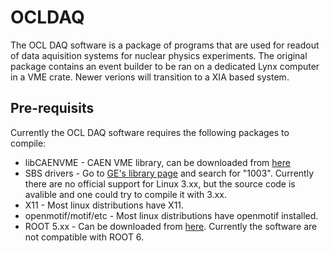 # OCLDAQ
The OCL DAQ software is a package of programs that are used for readout of data aquisition systems for nuclear physics experiments.
The original package contains an event builder to be ran on a dedicated Lynx computer in a VME crate. Newer verions will transition to a XIA based system.

## Pre-requisits
Currently the OCL DAQ software requires the following packages to compile:
* libCAENVME - CAEN VME library, can be downloaded from [here](http://www.caen.it/jsp/Template2/CaenProd.jsp?idmod=689&parent=43)
* SBS drivers - Go to [GE's library page](http://www.geautomation.com/library) and search for "1003". Currently there are no official support for Linux 3.xx, but the source code is avalible and one could try to compile it with 3.xx.
* X11 - Most linux distributions have X11.
* openmotif/motif/etc - Most linux distributions have openmotif installed.
* ROOT 5.xx - Can be downloaded from [here](https://root.cern). Currently the software are not compatible with ROOT 6.
